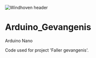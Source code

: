 ![Windhoven header](https://lh3.googleusercontent.com/9bHn8PyTr57Y_Rq47Z7cxKPttvJCu2SHmt88d0mq-gqW_KO31PO5pxoyyCTh5HO_57ybQOmiGO0KnE6R-EiKuXA3OZJ1sRGF5T_1PKvpP-Oz2PRsYwT_h3yh1mals-qRCYMc_e6ZkBoXAZVqAWi34slYOWdZmKLYnA2MJy5NIVu0okzwE9hYDEaeivEeI8YkEKZ8FLOGoI6SkODVG9wloRgOU21k2La-OzJ2YlJIMG8b-fZ4aheIrGH7RUN9UdLmSKUuNHhFa3fOrejXSugFv0AA5pTu9ZkKnOBw8IK63dDavUKCKlW1a8VmKN8goJGENViL_4Bz56rypp59YCjaLfztUcL-I95B7qVUCH5wZaO9cJ0ebD9Llvtg4eGDja1oOgypgYRF5m3tUT7wGk4tYjBjRJshrWKwk_I1h99DCtUmGjbcPGfUuU6pYho5O5uH4mlEr4rvuhHT0yIoDd0X4O0GtWDN4dQ1XZmUHsNM4W7aiatT-aWBCJAZEPeRpNAoD4QB8kVjyHcJxlbINT4Q70csSCCrwB10fc_aEvu6nlaOgh80vpiJyJHrhmitjPFPCPVs6bY3Jog_XnMOv6fCJilmPPZrcbAKf4SIYBj8THkGF5p2tYWp7D540V3mRtwVlfTF7Bw2jJ2Hy0Fv52wjswfHJ7hbZfuap2fT_lmFOalg6Z2TxLukfDGCmQQ1sKnyAOegOZpSgrEbPTYF-xF1vTA=w800-h316-no)

# Arduino_Gevangenis
Arduino Nano

Code used for project 'Faller gevangenis'.
